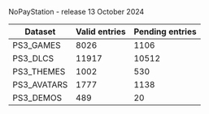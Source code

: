 NoPayStation - release 13 October 2024

|  Dataset  |Valid entries|Pending entries|
|-----------|-------------|---------------|
| PS3_GAMES |     8026    |      1106     |
|  PS3_DLCS |    11917    |     10512     |
| PS3_THEMES|     1002    |      530      |
|PS3_AVATARS|     1777    |      1138     |
| PS3_DEMOS |     489     |       20      |